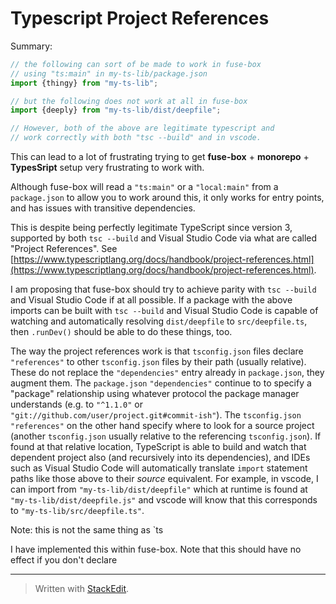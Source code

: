 # Typescript Project References

Summary:
```typescript
// the following can sort of be made to work in fuse-box
// using "ts:main" in my-ts-lib/package.json
import {thingy} from "my-ts-lib";

// but the following does not work at all in fuse-box
import {deeply} from "my-ts-lib/dist/deepfile";

// However, both of the above are legitimate typescript and
// work correctly with both "tsc --build" and in vscode.
```

This can lead to a lot of frustrating trying to get **fuse-box** + **monorepo** + **TypesSript** setup very frustrating to work with.

Although fuse-box will read a `"ts:main"` or a `"local:main"` from a `package.json` to allow you to work around this, it only works for entry points, and has issues with transitive dependencies.

This is despite being perfectly legitimate TypeScript since version 3, supported by both `tsc --build` and Visual Studio Code via what are called "Project References".  See [https://www.typescriptlang.org/docs/handbook/project-references.html](https://www.typescriptlang.org/docs/handbook/project-references.html).

I am proposing that fuse-box should try to achieve parity with `tsc --build` and Visual Studio Code if at all possible.  If a package with the above imports can be built with `tsc --build` and Visual Studio Code is capable of watching and automatically resolving `dist/deepfile` to `src/deepfile.ts`, then `.runDev()` should be able to do these things, too.

The way the project references work is that `tsconfig.json` files declare `"references"` to other `tsconfig.json` files by their path (usually relative).  These do not replace the `"dependencies"` entry already in `package.json`, they augment them.  The `package.json` `"dependencies"` continue to to specify a "package" relationship using whatever protocol the package manager understands (e.g. to `"^1.1.0"` or `"git://github.com/user/project.git#commit-ish"`).  The `tsconfig.json` `"references"` on the other hand specify where to look for a source project (another `tsconfig.json` usually relative to the referencing `tsconfig.json`).  If found at that relative location, TypeScript is able to build and watch that dependent project also (and recursively into its dependencies), and IDEs such as Visual Studio Code will automatically translate `import` statement paths like those above to their *source* equivalent.  For example, in vscode, I can import from `"my-ts-lib/dist/deepfile"` which at runtime is found at `"my-ts-lib/dist/deepfile.js"` and vscode will know that this corresponds to `"my-ts-lib/src/deepfile.ts"`.

Note: this is not the same thing as `ts

I have implemented this within fuse-box.  Note that this should have no effect if you don't declare 

___
> Written with [StackEdit](https://stackedit.io/).
<!--stackedit_data:
eyJoaXN0b3J5IjpbMTY2OTMwOTg0NSw1Njg5MDkwMzksLTE4Nj
k0OTUxNjFdfQ==
-->